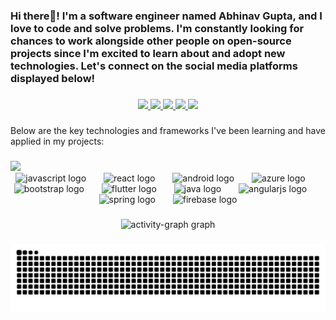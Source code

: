 
<h3 align="left">Hi there👋! I'm a software engineer named Abhinav Gupta, and I love to code and solve problems. I'm constantly looking for chances to work alongside other people on open-source projects since I'm excited to learn about and adopt new technologies. Let's connect on the social media platforms displayed below!</h3>

###

<div align="center">
  <a href=mailto:“abhinav30g@gmail.com" target="_blank">
    <img src="https://user-images.githubusercontent.com/74038190/216122065-2f028bae-25d6-4a3c-bc9f-175394ed5011.png"  width="100" />
  </a>
  <a href="https://www.linkedin.com/in/abhinav-gupta-b4a2b51aa/" target="_blank">
    <img src="https://user-images.githubusercontent.com/74038190/235294012-0a55e343-37ad-4b0f-924f-c8431d9d2483.gif" width="100">
  </a>
  <a href="https://www.youtube.com/channel/UCcdRIxa9rdPNT7iQhckey6w" target="_blank">
    <img src="https://user-images.githubusercontent.com/74038190/235294007-de441046-823e-4eff-89bf-d4df52858b65.gif" width="100">
  </a>
  <a href="https://twitter.com/_ag30_" target="_blank">
    <img src="https://github.com/Anmol-Baranwal/Cool-GIFs-For-GitHub/assets/74038190/cc4fe88c-7f7a-41d8-b449-34b7a178c1c6" width="100">
  </a>
  <a href="https://www.instagram.com/_ag30_/" target="_blank">
    <img src="https://user-images.githubusercontent.com/74038190/235294013-a33e5c43-a01c-43f6-b44d-a406d8b4ab75.gif" width="100">
  </a>
</div>

###

<p align="left">Below are the key technologies and frameworks I've been learning and have applied in my projects:</p>

###

<img src="https://user-images.githubusercontent.com/74038190/225813708-98b745f2-7d22-48cf-9150-083f1b00d6c9.gif" width="500">

<br clear="both">

<div align="center">
  <img src="https://cdn.jsdelivr.net/gh/devicons/devicon/icons/javascript/javascript-original.svg" height="47" alt="javascript logo"  />
  <img width="20" />
  <img src="https://cdn.jsdelivr.net/gh/devicons/devicon/icons/react/react-original.svg" height="47" alt="react logo"  />
  <img width="20" />
  <img src="https://cdn.jsdelivr.net/gh/devicons/devicon/icons/android/android-original.svg" height="47" alt="android logo"  />
  <img width="20" />
  <img src="https://cdn.jsdelivr.net/gh/devicons/devicon/icons/azure/azure-original.svg" height="47" alt="azure logo"  />
  <img width="20" />
  <img src="https://cdn.jsdelivr.net/gh/devicons/devicon/icons/bootstrap/bootstrap-original.svg" height="47" alt="bootstrap logo"  />
  <img width="20" />
  <img src="https://cdn.jsdelivr.net/gh/devicons/devicon/icons/flutter/flutter-original.svg" height="47" alt="flutter logo"  />
  <img width="20" />
  <img src="https://cdn.jsdelivr.net/gh/devicons/devicon/icons/java/java-original.svg" height="47" alt="java logo"  />
  <img width="20" />
  <img src="https://cdn.jsdelivr.net/gh/devicons/devicon/icons/angularjs/angularjs-original.svg" height="47" alt="angularjs logo"  />
  <img width="20" />
  <img src="https://cdn.jsdelivr.net/gh/devicons/devicon/icons/spring/spring-original.svg" height="47" alt="spring logo"  />
  <img width="20" />
  <img src="https://cdn.jsdelivr.net/gh/devicons/devicon/icons/firebase/firebase-plain.svg" height="47" alt="firebase logo"  />
</div>

###

<div align="center">
  <img src="https://github-readme-activity-graph.vercel.app/graph?username=Abhinav-3009&radius=16&theme=react&area=true&order=5" height="300" alt="activity-graph graph"  />
</div>

###

<img src="https://raw.githubusercontent.com/Abhinav-3009/Abhinav-3009/output/snake.svg" alt="Snake animation" />

###
